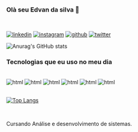 ### Olà seu Edvan da silva 🤙

<br/>

[![linkedin](https://img.shields.io/badge/LinkedIn-0077B5?style=for-the-badge&logo=linkedin&logoColor=white)]()
[![instagram](https://img.shields.io/badge/Instagram-E4405F?style=for-the-badge&logo=instagram&logoColor=white)]()
[![github](https://img.shields.io/badge/GitHub-100000?style=for-the-badge&logo=github&logoColor=white)]()
[![twitter](https://img.shields.io/badge/Twitter-1DA1F2?style=for-the-badge&logo=twitter&logoColor=white)](https://twitter.com/edvanSilva33)



![Anurag's GitHub stats](https://github-readme-stats.vercel.app/api?username=EdvanSilva33&show_icons=true&theme=radical)


### Tecnologias que eu uso no meu dia 

<div style="display: inline_block">
<br/>
<img align="center" alt="html" src="https://img.shields.io/badge/jQuery-0769AD?style=for-the-badge&logo=jquery&logoColor=white">
<img align="center" alt="html" src="https://img.shields.io/badge/Amazon_AWS-232F3E?style=for-the-badge&logo=amazon-aws&logoColor=white">
<img align="center" alt="html" src="https://img.shields.io/badge/Bootstrap-563D7C?style=for-the-badge&logo=bootstrap&logoColor=white">
<img align="center" alt="html" src="https://img.shields.io/badge/React_Native-20232A?style=for-the-badge&logo=react&logoColor=61DAFB">
<img align="center" alt="html" src="https://img.shields.io/badge/Sass-CC6699?style=for-the-badge&logo=sass&logoColor=white">
<img align="center" alt="html" src="https://img.shields.io/badge/JavaScript-F7DF1E?style=for-the-badge&logo=javascript&logoColor=black">

</div>
<br/>

[![Top Langs](https://github-readme-stats.vercel.app/api/top-langs/?username=EdvanSilva33&layout=compact)](https://github.com/anuraghazra/github-readme-stats)

<br/>

Cursando Análise e desenvolvimento de sistemas.
